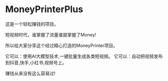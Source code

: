 # MoneyPrinterPlus

这是一个轻松赚钱的项目。

短视频时代，谁掌握了流量谁就掌握了Money!

所以给大家分享这个经过精心打造的MoneyPrinter项目。

它可以：使用AI大模型技术,一键批量生成各类短视频。
它可以：自动把视频发布到抖音,快手,小红书,视频号上。

赚钱从来没有这么容易过!

